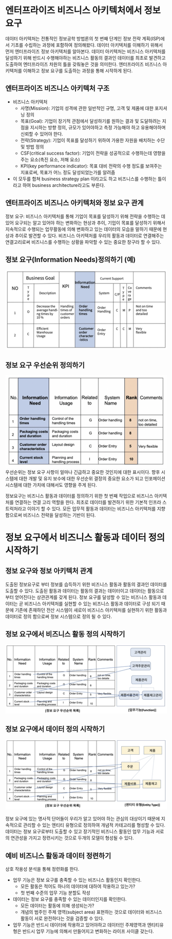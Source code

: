 # 엔터프라이즈 비즈니스 아키텍처에서 정보요구
데이터 아키텍처는 전통적인 정보공학 방법론의 첫 번째 단계인 정보 전략 계획(ISP)에서 기초를 수립하는 과정에 포함하여 정의해왔다. 데이터 아키텍처를 이해하기 위해서 먼저 엔터프라이즈 정보 아키텍처를 알아본다. 데이터 아키텍처는 비즈니스 아키텍처를 달성하기 위해 반드시 수행해야하는 비즈니스 활동의 결과인 데이터를 최초로 발견하고 도출하여 엔터프라이즈 차원의 틀을 갖춰놓은 것을 의미한다. 엔터프라이즈 비즈니스 아키텍처를 이해하고 정보 요구를 도출하는 과정을 통해 시작하게 된다. 

## 엔터프라이즈 비즈니스 아키텍처 구조
- 비즈니스 아키텍처
	- 사명(Mission): 기업의 성격에 관한 일반적인 규명, 고객 및 제품에 대한 포지셔닝 정의
	- 목표(Goal): 기업이 장기적 관점에서 달성하기를 원하는 결과 및 도달하려는 지점을 지시하는 방향 정의, 규모가 있어야하고 측정 가능해야 하고 유용해야하며 신뢰할 수 있어야 한다.
	- 전략(Strategy): 기업이 목표를 달성하기 위하여 가용한 자원을 배치하는 수단 및 방법 정의
	- CSF(critical success factor): 기업이 전략을 성공적으로 수행하는데 영향을 주는 요소(촉진 요소, 저해 요소)
	- KPI(key performance indicator): 목표 대비 전략의 수행 정도를 보여주는 지표로써, 목표가 어느 정도 달성되었는가를 알려줌
- 이 모두를 합쳐 business strategy plan 이라고도 하고 비즈니스를 수행하는 틀이라고 하여 business architecture라고도 부른다.

## 엔터프라이즈 비즈니스 아키텍처와 정보 요구 관계
정보 요구: 비즈니스 아키텍처를 통해 기업이 목표를 달성하기 위해 전략을 수행하는 데 있어 요구되는 알고 있어야 하는 변화하는 현상과 추이, 기업이 목표를 달성하기 위해서 지속적으로 수행되는 업무활동에 의해 변화하고 있는 데이터의 모습을 말하기 때문에 현상과 추이로 발견할 수 있다. 비즈니스 아키텍처를 우리의 활동과 데이터로 연결해주는 연결고리로써 비즈니스를 수행하는 상황을 파악할 수 있는 중요한 창구라 할 수 있다.

## 정보 요구(Information Needs)정의하기 (예)
![](images/Pasted%20image%2020221205161227.png)

## 정보 요구 우선순위 정의하기
![](images/Pasted%20image%2020221205161344.png)
우선순위는 정보 요구 사항이 얼마나 긴급하고 중요한 것인지에 대한 표시이다. 향후 시스템에 대한 개발 및 유지 보수에 대한 우선순위 결정의 중요한 요소가 되고 인포메이션 시스템에 대한 가치에 대해서도 영향을 주게 된다. 

정보요구는 비즈니스 활동과 데이터를 정의하기 위한 첫 번째 작업으로 비즈니스 아키텍처를 연결하는 연결 고리 역할을 한다. 최초로 데이터를 발견하기 위한 기본적 인프라 스트럭처라고 이야기 할 수 있다. 모든 업무적 활동과 데이터는 비즈니스 아키텍처를 지향함으로써 비즈니스 전략을 달성하는 기반이 된다.  

# 정보 요구에서 비즈니스 활동과 데이터 정의 시작하기

## 정보 요구와 정보 아키텍처 관계
도출된 정보요구로 부터 정보를 습득하기 위한 비즈니스 활동과 활동의 결과인 데이터를 도출할 수 있다. 도출된 활동과 데이터는 활동의 결과는 데이터이고 데이터는 활동으로부터 얻어진다는 상관관계를 갖게 된다. 정보 요구를 달성할 수 있는 비즈니스 활동과 데이터는 곧 비즈니스 아키텍처를 실현할 수 있는 비즈니스 활동과 데이터로 구성 되기 때문에 기존에 존재하던 전산 시스템이 새로이 비즈니스 아키텍처를 실현하기 위한 활동과 데이터로 정의 함으로써 정보 시스템으로 정의 될 수 있다. 

## 정보 요구에서 비즈니스 활동 정의 시작하기
![](images/Pasted%20image%2020221205162735.png)

## 정보 요구에서 데이터 정의 시작하기
![](images/Pasted%20image%2020221205162905.png)

정보 요구에 있는 명사적 단어들이 우리가 알고 있어야 하는 관심의 대상이기 때문에 지속적으로 관리할 수 있는 엔티티 유형으로 정의하여 개념적 카테고리를 형성할 수 있다. 데이터는 정보 요구로부터 도출할 수 있고 장기적인  비즈니스 활동인 업무 기능과 서로의 연관성을 가지고 정련시키는 것으로 두개의 모델이 형성될 수 있다.

## 예비 비즈니스 활동과 데이터 정련하기
상호 작용성 분석을 통해 정련화를 한다. 
- 업무 기능은 정보 요구를 충족할 수 있는 비즈니스 활동인지 확인한다.
	- 모든 활동은 적어도 하나의 데이터에 대하여 작용하고 있는가?
	- 첫 번째 수준의 업무 기능 분할도 작성
- 데이터는 정보 요구를 충족할 수 있는 데이터인지를 확인한다.
	- 모든 데이터는 활동에 의해 생성되는가?
	- 개념의 범주인 주제 영역(subject area) 표현하는 것으로 데이터와 비즈니스 활동이 서로 완전하다는 것을 검증할 수 있다.
- 업무 기능은 반드시 데이터에 작용하고 있어야하고 데이터인 주제영역과 엔티티유형은 반드시 업무 기능에 의해서 만들어지고 변화하는 라이프 사이클 갖는다. 
